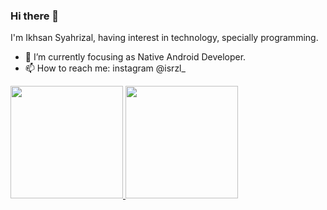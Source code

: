 ### Hi there 👋

I'm Ikhsan Syahrizal, having interest in technology, specially programming. 

- 🌱 I’m currently focusing as Native Android Developer.
- 📫 How to reach me: instagram @isrzl_


<p align="left">
<a href="https://github.com/ikhsansyahrizal">
  <img height="180em" src="https://github-readme-stats-eight-theta.vercel.app/api?username=ikhsansyahrizal&show_icons=true&theme=algolia&include_all_commits=true&count_private=true"/>
  <img height="180em" src="https://github-readme-stats-eight-theta.vercel.app/api/top-langs/?username=ikhsansyahrizal&layout=compact&langs_count=8&theme=algolia"/>
</a>
</p>
